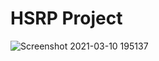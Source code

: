 # HSRP Project

![Screenshot 2021-03-10 195137](https://user-images.githubusercontent.com/76478461/110689545-b4bbeb00-81da-11eb-85b2-6dd390e2a8dc.png)
